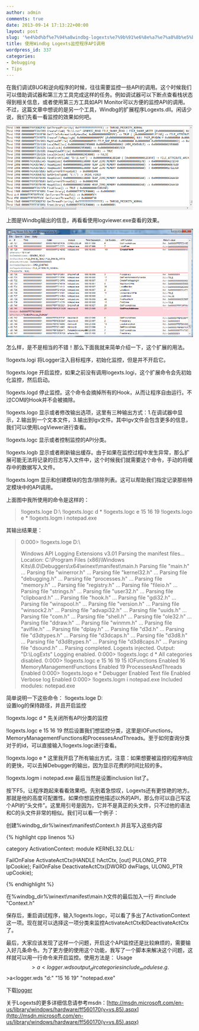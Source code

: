 ```yaml
---
author: admin
comments: true
date: 2013-09-14 17:13:22+00:00
layout: post
slug: '%e4%bd%bf%e7%94%a8windbg-logexts%e7%9b%91%e6%8e%a7%e7%a8%8b%e5%ba%8fapi%e8%b0%83%e7%94%a8'
title: 使用Windbg Logexts监控程序API调用
wordpress_id: 337
categories:
- Debugging
- Tips
---
```


在我们调试BUG和逆向程序的时候，往往需要监控一些API的调用。这个时候我们可以借助调试器和第三方工具完成这样的任务。例如调试器可以下断点查看栈状态得到相关信息，或者使用第三方工具如API Monitor可以方便的监控API的调用。不过，这篇文章中想说的是另一个工具，Windbg的扩展程序Logexts.dll。闲话少说，我们先看一看监控的效果如何吧。

[![20130914230701](/uploads/2013/09/20130914230701.png)](/uploads/2013/09/20130914230701.png)

上图是Windbg输出的信息，再看看使用logviewer.exe查看的效果。

[![20130914234812](/uploads/2013/09/20130914234812.png)](/uploads/2013/09/20130914234812.png)

怎么样，是不是相当的不错！那么下面我就来简单介绍一下，这个扩展的用法。

!logexts.logi
将Logger注入目标程序，初始化监控，但是并不开启它。

!logexts.loge
开启监控，如果之前没有调用logexts.logi，这个扩展命令会先初始化监控，然后启动。

!logexts.logd
停止监控。这个命令会摘掉所有的Hook，从而让程序自由运行。不过COM的Hook并不会被摘除。

!logexts.logo
显示或者修改输出选项，这里有三种输出方式：1.在调试器中显示，2.输出到一个文本文件，3.输出到lgv文件。其中lgv文件会包含更多的信息，我们可以使用LogViewer进行查看。

!logexts.logc
显示或者控制监控的API分类。

!logexts.logb
显示或者刷新输出缓存。由于如果在监控过程中发生异常，那么扩展可能无法将记录的日志写入文件中，这个时候我们就需要这个命令，手动的将缓存中的数据写入文件。

!logexts.logm
显示和创建模块的包含/排除列表。这可以帮助我们指定记录那些特定模块中的API调用。

上面图中我所使用的命令是这样的：


<blockquote>!logexts.loge D:\
!logexts.logc d *
!logexts.logc e 15 16 19
!logexts.logo e *
!logexts.logm i notepad.exe</blockquote>


其输出结果是：


<blockquote>0:000> !logexts.loge D:\

Windows API Logging Extensions v3.01
Parsing the manifest files...
Location: C:\Program Files (x86)\Windows Kits\8.0\Debuggers\x64\winext\manifest\main.h
Parsing file "main.h" ...
Parsing file "winerror.h" ...
Parsing file "kernel32.h" ...
Parsing file "debugging.h" ...
Parsing file "processes.h" ...
Parsing file "memory.h" ...
Parsing file "registry.h" ...
Parsing file "fileio.h" ...
Parsing file "strings.h" ...
Parsing file "user32.h" ...
Parsing file "clipboard.h" ...
Parsing file "hook.h" ...
Parsing file "gdi32.h" ...
Parsing file "winspool.h" ...
Parsing file "version.h" ...
Parsing file "winsock2.h" ...
Parsing file "advapi32.h" ...
Parsing file "uuids.h" ...
Parsing file "com.h" ...
Parsing file "shell.h" ...
Parsing file "ole32.h" ...
Parsing file "ddraw.h" ...
Parsing file "winmm.h" ...
Parsing file "avifile.h" ...
Parsing file "dplay.h" ...
Parsing file "d3d.h" ...
Parsing file "d3dtypes.h" ...
Parsing file "d3dcaps.h" ...
Parsing file "d3d8.h" ...
Parsing file "d3d8types.h" ...
Parsing file "d3d8caps.h" ...
Parsing file "dsound.h" ...
Parsing completed.
Logexts injected. Output: "D:\\LogExts\"
Logging enabled.
0:000> !logexts.logc d *
All categories disabled.
0:000> !logexts.logc e 15 16 19
15 IOFunctions Enabled
16 MemoryManagementFunctions Enabled
19 ProcessesAndThreads Enabled
0:000> !logexts.logo e *
Debugger Enabled
Text file Enabled
Verbose log Enabled
0:000> !logexts.logm i notepad.exe
Included modules:
notepad.exe</blockquote>


简单说明一下这些命令：
!logexts.loge D:\
设置log的保持路径，并且开启监控

!logexts.logc d *
先关闭所有API分类的监控

!logexts.logc e 15 16 19
然后设置我们想监控分类，这里是IOFunctions，MemoryManagementFunctions和ProcessesAndThreads。至于如何查询分类对于的id，可以直接输入!logexts.logc进行查看。

!logexts.logo e *
这里我开启了所有输出方式，注意：如果想要被监控的程序响应的更快，可以去掉Debugger的输出，因为显示花费的时间比较的多。

!logexts.logm i notepad.exe
最后当然是设置inclusion list了。

按下F5，让程序跑起来看看效果吧。先别着急惊叹，Logexts还有更惊艳的地方。那就是他的高度可配置性。如果你想监控他描述以外的API，那么你可以自己写这个API的“头文件”。这里用引号是因为，它并不是真正的头文件，只不过他的语法和C的头文件非常的相似。我们可以看一个例子：

创建%windbg_dir%\winext\manifest\Context.h
并且写入这些内容

{% highlight cpp linenos %}

category ActivationContext:
module KERNEL32.DLL:

FailOnFalse ActivateActCtx(HANDLE hActCtx, [out] PULONG_PTR lpCookie);
FailOnFalse DeactivateActCtx(DWORD dwFlags, ULONG_PTR upCookie);

 {% endhighlight %}

在%windbg_dir%\winext\manifest\main.h文件的最后加入一行 #include "Context.h"

保存后，重启调试程序，输入!logexts.logc，可以看了多出了ActivationContext这一项。现在就可以选择这一项分类来监控ActivateActCtx和DeactivateActCtx了。

最后，大家应该发现了这样一个问题，开启这个API监控还是比较麻烦的，需要输入好几条命令。为了更方便的使用这个功能，我写了一个脚本来解决这个问题，这样就可以用一行命令来开启监控。使用方法是：
Usage $$>a<logger.wds output_dir categories include_modules
e.g. $$>a<logger.wds "d:\" "15 16 19" "notepad.exe"

下载[logger](/uploads/2013/09/logger.zip)

关于Logexts的更多详细信息请参考msdn：[http://msdn.microsoft.com/en-us/library/windows/hardware/ff560170(v=vs.85).aspx](http://msdn.microsoft.com/en-us/library/windows/hardware/ff560170(v=vs.85).aspx)
